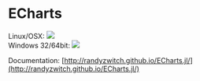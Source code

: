 # ECharts

Linux/OSX: [![](https://travis-ci.org/randyzwitch/ECharts.jl.svg?branch=master)](https://travis-ci.org/randyzwitch/ECharts.jl) </br>
Windows 32/64bit: [![](https://ci.appveyor.com/api/projects/status/gjtp90yuv6wy87wn?svg=true)](https://ci.appveyor.com/project/randyzwitch/echarts-jl) </br>


Documentation: [http://randyzwitch.github.io/ECharts.jl/](http://randyzwitch.github.io/ECharts.jl/)
